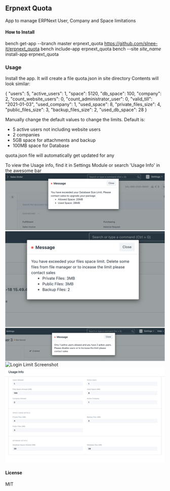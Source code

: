 ## Erpnext Quota

App to manage ERPNext User, Company and Space limitations

#### How to Install
bench get-app --branch master erpnext_quota https://github.com/slnee-it/erpnext_quota
bench include-app erpnext_quota
bench --site *site_name* install-app erpnext_quota

### Usage
Install the app. It will create a file quota.json in site directory
Contents will look similar:

{
  "users": 5,
  "active_users": 1,
  "space": 5120,
  "db_space": 100,
  "company": 2,
  "count_website_users": 0,
  "count_administrator_user": 0,
  "valid_till": "2021-01-03",
  "used_company": 1,
  "used_space": 8,
  "private_files_size": 4,
  "public_files_size": 3,
  "backup_files_size": 2,
  "used_db_space": 28
}


Manually change the default values to change the limits. 
Default is:
- 5 active users not including website users
- 2 companies
- 5GB space for attachments and backup
- 100MB space for Database

quota.json file will automatically get updated for any 

To view the Usage info, find it in Settings Module or search 'Usage Info' in the awesome bar
![Database Limit Screenshot](images/database_limit.png)
![Files Limit Screenshot](images/files_space_limit.png)
![User Limit Screenshot](images/user_limit.png)
![Login Limit Screenshot](images/login_validity.gif)
![Usage Info Screenshot](images/usage_info_doc.png)
#### License
MIT
